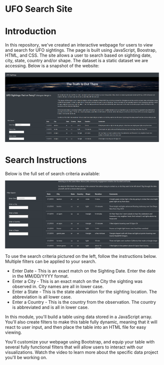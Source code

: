 # UFO Search Site

# Introduction

In this repository, we've created an interactive webpage for users to view and search for UFO sightings.  The page is built using JavaScript, Boostrap,  HTML, and CSS.  The site allows a user to search based on sighting date, city, state, country and/or shape.  The dataset is a static dataset we are accessing.  Below is a snapshot of the website:

![Initial Screen](static/images/initial_screen.png)

# Search Instructions
Below is the full set of search criteria available:

![Clear Filters](static/images/clear_filters.PNG)

To use the search criteria pictured on the left, follow the instructions below.  Multiple filters can be applied to your search.

* Enter Date - This is an exact match on the Sighting Date.  Enter the date in the MM/DD/YYYY format.
* Enter a City - This is an exact match on the City the sighting was observed in.  City names are all in lower case.
* Enter a State - This is the state abreviation for the sighting location.  The abbreviation is all lower case.
* Enter a Country - This is the country from the observation.  The country is abbreviated and is all in lower case.



In this module, you'll build a table using data stored in a JavaScript array. You'll also create filters to make this table fully dynamic, meaning that it will react to user input, and then place the table into an HTML file for easy viewing.

You'll customize your webpage using Bootstrap, and equip your table with several fully functional filters that will allow users to interact with our visualizations. Watch the video to learn more about the specific data project you'll be working on.
